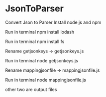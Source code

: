# JsonToParser
Convert Json to Parser
Install node js and npm

Run in terminal npm install lodash

Run in terminal npm install fs

Rename getjsonkeys -> getjsonkeys.js

Run in terminal node getjsonkeys.js

Rename mappingjsonfile -> mappingjsonfile.js

Run in terminal node mappingjsonfile.js

other two are output files
